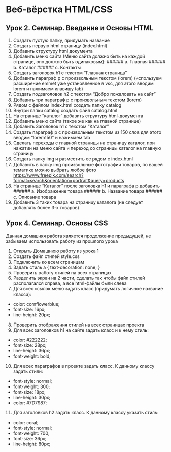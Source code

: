 # Веб-вёрстка HTML/CSS

## Урок 2. Семинар. Введение и Основы HTML

1. Создать пустую папку, придумать название
2. Создать первую html страницу (index.html)
3. Добавить структуру html документа
4. Добавить меню сайта (Меню сайта должно быть на каждой странице, оно должно быть одинаковым): ###### a. Главная ###### b. Каталог ###### c. Контакты
5. Создать заголовок h1 с текстом “Главная страница”
6. Добавить параграф p с произвольным текстом (lorem) (используем расширение emmet уже установленное в vsc, для этого вводим lorem и нажимаем клавишу tab)
7. Создать подзаголовок h2 с текстом “Добро пожаловать на сайт”
8. Добавить три параграф p с произвольным текстом (lorem)
9. Рядом с файлом index.html создать папку catalog
10. Внутри папки catalog создать файл catalog.html
11. На странице “каталог” добавить структуру html-документа
12. Добавить меню сайта (такое же как на главной странице)
13. Добавить Заголовок h1 с текстом “Каталог”
14. Создать параграф p с произвольным текстом из 150 слов для этого вводим “lorem150” и нажимаем tab
15. Сделать переходы с главной страницы на страницу каталог, при нажатии на меню сайта и переход со страницы каталог на главную страницу
16. Создать папку img и разместить ее рядом с index.html
17. Добавить в папку img произвольные фотографии товаров, по вашей тематике можно выбрать любое фото 
https://www.freepik.com/search?format=search&orientation=portrait&query=products
18. На странице “Каталог” после заголовка h1 и параграфа p добавить ###### a. Изображение товара ###### b. Название товара ###### c. Описание товара
19. Добавить 3 таких товара на страницу каталога (не следует добавлять более 3-х товаров)

## Урок 4. Семинар. Основы CSS
Данная домашняя работа является продолжение предыдущей, не забываем использовать работу из прошлого урока

1. Открыть Домашнюю работу из урока 1
2. Создать файл стилей style.css
3. Подключить ко всем страницам
4. Задать стиль a { text-decoration: none; }
5. Проверить работу стилей на всех страницах
6. Разделить экран на 2 части, сделать так чтобы файл стилей располагался справа, а все html-файлы были слева
7. Для всех ссылок меню задать класс (придумать логичное название класса):
* color: cornflowerblue;
* font-size: 16px; 
* line-height: 20px; 
8. Проверить отображения стилей на всех страницах проекта
9. Для всех заголовков h1 на сайте задать класс и к нему стиль:
* color: #222222;
* font-size: 28px;
* line-height: 36px;
* font-weight: bold;
10. Для всех параграфов в проекте задать класс.
К данному классу задать стили:
* font-style: normal;
* font-weight: 300;
* font-size: 18px;
* line-height: 30px;
* color: #7D7987;
11. Для заголовков h2 задать класс.
К данному классу указать стиль:
* color: coral;
* font-style: normal;
* font-weight: 700;
* font-size: 36px;
* line-height: 80px;
